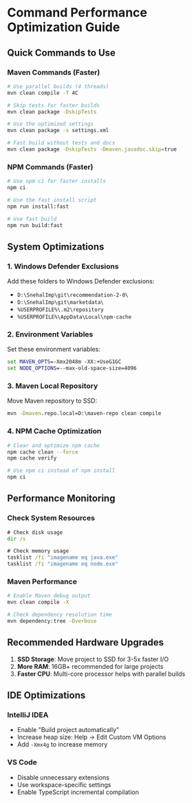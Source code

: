 # Command Performance Optimization Guide

## Quick Commands to Use

### Maven Commands (Faster)
```bash
# Use parallel builds (4 threads)
mvn clean compile -T 4C

# Skip tests for faster builds
mvn clean package -DskipTests

# Use the optimized settings
mvn clean package -s settings.xml

# Fast build without tests and docs
mvn clean package -DskipTests -Dmaven.javadoc.skip=true
```

### NPM Commands (Faster)
```bash
# Use npm ci for faster installs
npm ci

# Use the fast install script
npm run install:fast

# Use fast build
npm run build:fast
```

## System Optimizations

### 1. Windows Defender Exclusions
Add these folders to Windows Defender exclusions:
- `D:\SnehalImp\git\recommendation-2-0\`
- `D:\SnehalImp\git\marketdata\`
- `%USERPROFILE%\.m2\repository`
- `%USERPROFILE%\AppData\Local\npm-cache`

### 2. Environment Variables
Set these environment variables:
```cmd
set MAVEN_OPTS=-Xmx2048m -XX:+UseG1GC
set NODE_OPTIONS=--max-old-space-size=4096
```

### 3. Maven Local Repository
Move Maven repository to SSD:
```cmd
mvn -Dmaven.repo.local=D:\maven-repo clean compile
```

### 4. NPM Cache Optimization
```bash
# Clear and optimize npm cache
npm cache clean --force
npm cache verify

# Use npm ci instead of npm install
npm ci
```

## Performance Monitoring

### Check System Resources
```cmd
# Check disk usage
dir /s

# Check memory usage
tasklist /fi "imagename eq java.exe"
tasklist /fi "imagename eq node.exe"
```

### Maven Performance
```bash
# Enable Maven debug output
mvn clean compile -X

# Check dependency resolution time
mvn dependency:tree -Dverbose
```

## Recommended Hardware Upgrades

1. **SSD Storage**: Move project to SSD for 3-5x faster I/O
2. **More RAM**: 16GB+ recommended for large projects
3. **Faster CPU**: Multi-core processor helps with parallel builds

## IDE Optimizations

### IntelliJ IDEA
- Enable "Build project automatically"
- Increase heap size: Help → Edit Custom VM Options
- Add `-Xmx4g` to increase memory

### VS Code
- Disable unnecessary extensions
- Use workspace-specific settings
- Enable TypeScript incremental compilation




